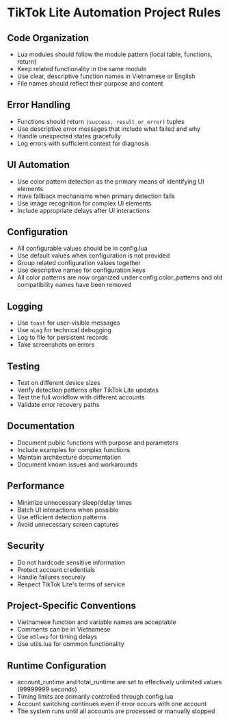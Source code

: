 # TikTok Lite Automation Project Rules

## Code Organization
- Lua modules should follow the module pattern (local table, functions, return)
- Keep related functionality in the same module
- Use clear, descriptive function names in Vietnamese or English
- File names should reflect their purpose and content

## Error Handling
- Functions should return `(success, result_or_error)` tuples
- Use descriptive error messages that include what failed and why
- Handle unexpected states gracefully
- Log errors with sufficient context for diagnosis

## UI Automation
- Use color pattern detection as the primary means of identifying UI elements
- Have fallback mechanisms when primary detection fails
- Use image recognition for complex UI elements
- Include appropriate delays after UI interactions

## Configuration
- All configurable values should be in config.lua
- Use default values when configuration is not provided
- Group related configuration values together
- Use descriptive names for configuration keys
- All color patterns are now organized under config.color_patterns and old compatibility names have been removed

## Logging
- Use `toast` for user-visible messages
- Use `nLog` for technical debugging
- Log to file for persistent records
- Take screenshots on errors

## Testing
- Test on different device sizes
- Verify detection patterns after TikTok Lite updates
- Test the full workflow with different accounts
- Validate error recovery paths

## Documentation
- Document public functions with purpose and parameters
- Include examples for complex functions
- Maintain architecture documentation
- Document known issues and workarounds

## Performance
- Minimize unnecessary sleep/delay times
- Batch UI interactions when possible
- Use efficient detection patterns
- Avoid unnecessary screen captures

## Security
- Do not hardcode sensitive information
- Protect account credentials
- Handle failures securely
- Respect TikTok Lite's terms of service

## Project-Specific Conventions
- Vietnamese function and variable names are acceptable
- Comments can be in Vietnamese
- Use `mSleep` for timing delays
- Use utils.lua for common functionality

## Runtime Configuration
- account_runtime and total_runtime are set to effectively unlimited values (99999999 seconds)
- Timing limits are primarily controlled through config.lua
- Account switching continues even if error occurs with one account
- The system runs until all accounts are processed or manually stopped 